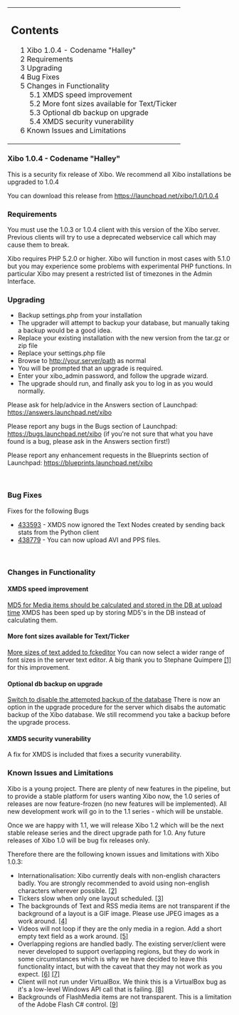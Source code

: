 <!--toc=getting_started-->
<table id="toc" class="toc"><tr><td><div id="toctitle"><h2>Contents</h2></div>
<ul>
<li class="toclevel-1 tocsection-1"><a href="#Xibo_1.0.4_-_Codename_.22Halley.22"><span class="tocnumber">1</span> <span class="toctext">Xibo 1.0.4 - Codename "Halley"</span></a></li>
<li class="toclevel-1 tocsection-2"><a href="#Requirements"><span class="tocnumber">2</span> <span class="toctext">Requirements</span></a></li>
<li class="toclevel-1 tocsection-3"><a href="#Upgrading"><span class="tocnumber">3</span> <span class="toctext">Upgrading</span></a></li>
<li class="toclevel-1 tocsection-4"><a href="#Bug_Fixes"><span class="tocnumber">4</span> <span class="toctext">Bug Fixes</span></a></li>
<li class="toclevel-1 tocsection-5"><a href="#Changes_in_Functionality"><span class="tocnumber">5</span> <span class="toctext">Changes in Functionality</span></a>
<ul>
<li class="toclevel-2 tocsection-6"><a href="#XMDS_speed_improvement"><span class="tocnumber">5.1</span> <span class="toctext">XMDS speed improvement</span></a></li>
<li class="toclevel-2 tocsection-7"><a href="#More_font_sizes_available_for_Text.2FTicker"><span class="tocnumber">5.2</span> <span class="toctext">More font sizes available for Text/Ticker</span></a></li>
<li class="toclevel-2 tocsection-8"><a href="#Optional_db_backup_on_upgrade"><span class="tocnumber">5.3</span> <span class="toctext">Optional db backup on upgrade</span></a></li>
<li class="toclevel-2 tocsection-9"><a href="#XMDS_security_vunerability"><span class="tocnumber">5.4</span> <span class="toctext">XMDS security vunerability</span></a></li>
</ul>
</li>
<li class="toclevel-1 tocsection-10"><a href="#Known_Issues_and_Limitations"><span class="tocnumber">6</span> <span class="toctext">Known Issues and Limitations</span></a></li>
</ul>
</td></tr></table>
<h3> <span class="mw-headline" id="Xibo_1.0.4_-_Codename_.22Halley.22">Xibo 1.0.4 - Codename "Halley"</span></h3>
<p>This is a security fix release of Xibo. We recommend all Xibo installations be upgraded to 1.0.4
</p><p>You can download this release from <a rel="nofollow" class="external free" href="https://launchpad.net/xibo/1.0/1.0.4">https://launchpad.net/xibo/1.0/1.0.4</a>
</p>
<h3> <span class="mw-headline" id="Requirements"> Requirements </span></h3>
<p>You must use the 1.0.3 or 1.0.4 client with this version of the Xibo server. Previous clients will try to use a deprecated webservice call which may cause them to break.
</p><p>Xibo requires PHP 5.2.0 or higher. Xibo will function in most cases with 5.1.0 but you may experience some problems with experimental PHP functions. In particular Xibo may present a restricted list of timezones in the Admin Interface.
</p>
<h3> <span class="mw-headline" id="Upgrading"> Upgrading </span></h3>
<ul><li> Backup settings.php from your installation
</li><li> The upgrader will attempt to backup your database, but manually taking a backup would be a good idea.
</li><li> Replace your existing installation with the new version from the tar.gz or zip file
</li><li> Replace your settings.php file
</li><li> Browse to <a rel="nofollow" class="external free" href="http://your.server/path">http://your.server/path</a> as normal
</li><li> You will be prompted that an upgrade is required.
</li><li> Enter your xibo_admin password, and follow the upgrade wizard.
</li><li> The upgrade should run, and finally ask you to log in as you would normally.
</li></ul>
<p>Please ask for help/advice in the Answers section of Launchpad: <a rel="nofollow" class="external free" href="https://answers.launchpad.net/xibo">https://answers.launchpad.net/xibo</a>
</p><p>Please report any bugs in the Bugs section of Launchpad: <a rel="nofollow" class="external free" href="https://bugs.launchpad.net/xibo">https://bugs.launchpad.net/xibo</a> (if you're not sure that what you have found is a bug, please ask in the Answers section first!)
</p><p>Please report any enhancement requests in the Blueprints section of Launchpad: <a rel="nofollow" class="external free" href="https://blueprints.launchpad.net/xibo">https://blueprints.launchpad.net/xibo</a>
</p><p><br />
</p>
<h3> <span class="mw-headline" id="Bug_Fixes">Bug Fixes</span></h3>
<p>Fixes for the following Bugs
</p>
<ul><li> <a rel="nofollow" class="external text" href="https://bugs.launchpad.net/bugs/433593">433593</a> - XMDS now ignored the Text Nodes created by sending back stats from the Python client
</li><li> <a rel="nofollow" class="external text" href="https://bugs.launchpad.net/bugs/438779">438779</a> - You can now upload AVI and PPS files.
</li></ul>
<p><br />
</p>
<h3> <span class="mw-headline" id="Changes_in_Functionality">Changes in Functionality</span></h3>
<h4> <span class="mw-headline" id="XMDS_speed_improvement">XMDS speed improvement</span></h4>
<p><a rel="nofollow" class="external text" href="https://blueprints.launchpad.net/xibo/+spec/store-media-md5">MD5 for Media items should be calculated and stored in the DB at upload time</a>
XMDS has been sped up by storing MD5's in the DB instead of calculating them.
</p>
<h4> <span class="mw-headline" id="More_font_sizes_available_for_Text.2FTicker">More font sizes available for Text/Ticker</span></h4>
<p><a rel="nofollow" class="external text" href="https://blueprints.launchpad.net/xibo/+spec/more-sizes-in-fckeditor">More sizes of text added to fckeditor</a>
You can now select a wider range of font sizes in the server text editor. A big thank you to Stephane Quimpere <a rel="nofollow" class="external autonumber" href="https://launchpad.net/~stephane-quimpere">[1]</a> for this improvement.
</p>
<h4> <span class="mw-headline" id="Optional_db_backup_on_upgrade">Optional db backup on upgrade</span></h4>
<p><a rel="nofollow" class="external text" href="https://blueprints.launchpad.net/xibo/+spec/upgrade-db-backup-switch">Switch to disable the attempted backup of the database</a>
There is now an option in the upgrade procedure for the server which disabs the automatic backup of the Xibo database. We still recommend you take a backup before the upgrade process.
</p>
<h4> <span class="mw-headline" id="XMDS_security_vunerability">XMDS security vunerability</span></h4>
<p>A fix for XMDS is included that fixes a security vunerability.
</p>
<h3> <span class="mw-headline" id="Known_Issues_and_Limitations"> Known Issues and Limitations </span></h3>
<p>Xibo is a young project. There are plenty of new features in the pipeline, but to provide a stable platform for users wanting Xibo now, the 1.0 series of releases are now feature-frozen (no new features will be implemented). All new development work will go in to the 1.1 series - which will be unstable.
</p><p>Once we are happy with 1.1, we will release Xibo 1.2 which will be the next stable release series and the direct upgrade path for 1.0. Any future releases of Xibo 1.0 will be bug fix releases only.
</p><p>Therefore there are the following known issues and limitations with Xibo 1.0.3:
</p>
<ul><li> Internationalisation: Xibo currently deals with non-english characters badly. You are strongly recommended to avoid using non-english characters wherever possible. <a rel="nofollow" class="external autonumber" href="https://blueprints.launchpad.net/xibo/translate-xibo">[2]</a>
</li><li> Tickers slow when only one layout scheduled. <a rel="nofollow" class="external autonumber" href="https://bugs.launchpad.net/xibo/+bug/336589">[3]</a>
</li><li> The backgrounds of Text and RSS media items are not transparent if the background of a layout is a GIF image. Please use JPEG images as a work around. <a rel="nofollow" class="external autonumber" href="https://bugs.launchpad.net/xibo/+bug/348506">[4]</a>
</li><li> Videos will not loop if they are the only media in a region. Add a short empty text field as a work around. <a rel="nofollow" class="external autonumber" href="https://bugs.launchpad.net/xibo/+bug/346260">[5]</a>
</li><li> Overlapping regions are handled badly. The existing server/client were never developed to support overlapping regions, but they do work in some circumstances which is why we have decided to leave this functionality intact, but with the caveat that they may not work as you expect. <a rel="nofollow" class="external autonumber" href="https://bugs.launchpad.net/xibo/+bug/321377">[6]</a> <a rel="nofollow" class="external autonumber" href="https://answers.launchpad.net/xibo/+question/64768">[7]</a>
</li><li> Client will not run under VirtualBox. We think this is a VirtualBox bug as it's a low-level Windows API call that is failing. <a rel="nofollow" class="external autonumber" href="https://bugs.launchpad.net/xibo/+bug/338021">[8]</a>
</li><li> Backgrounds of FlashMedia items are not transparent. This is a limitation of the Adobe Flash C# control. <a rel="nofollow" class="external autonumber" href="https://bugs.launchpad.net/xibo/+bug/341634">[9]</a>
</li></ul>